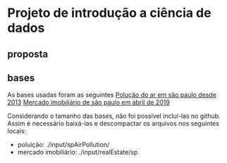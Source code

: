# Projeto de introdução a ciência de dados

## proposta

## bases
As bases usadas foram as seguintes
[Polução do ar em são paulo desde 2013](https://www.kaggle.com/datasets/danlessa/air-pollution-at-so-paulo-brazil-since-2013)
[Mercado imobiliário de são paulo em abril de 2019](https://www.kaggle.com/datasets/argonalyst/sao-paulo-real-estate-sale-rent-april-2019)

Considerando o tamanho das bases, não foi possível incluí-las no github.
Assim é necessário baixá-las e descompactar os arquivos nos seguintes locais:
- poluição: ./input/spAirPollution/
- mercado imobiliário: ./input/realEstate/sp

